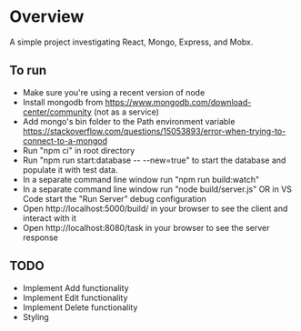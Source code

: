 # Overview

A simple project investigating React, Mongo, Express, and Mobx.

## To run
- Make sure you're using a recent version of node
- Install mongodb from https://www.mongodb.com/download-center/community (not as a service)
- Add mongo's bin folder to the Path environment variable https://stackoverflow.com/questions/15053893/error-when-trying-to-connect-to-a-mongod
- Run "npm ci" in root directory
- Run "npm run start:database -- --new=true" to start the database and populate it with test data.
- In a separate command line window run "npm run build:watch"
- In a separate command line window run "node build/server.js" OR in VS Code start the "Run Server" debug configuration
- Open http://localhost:5000/build/ in your browser to see the client and interact with it
- Open http://localhost:8080/task in your browser to see the server response

## TODO
- Implement Add functionality
- Implement Edit functionality
- Implement Delete functionality
- Styling
